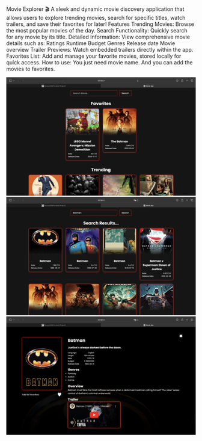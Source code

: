 Movie Explorer 🎬
A sleek and dynamic movie discovery application that allows users to explore trending movies, search for specific titles, watch trailers, and save their favorites for later!
Features 
Trending Movies: Browse the most popular movies of the day.
Search Functionality: Quickly search for any movie by its title.
Detailed Information: View comprehensive movie details such as:
Ratings
Runtime
Budget
Genres
Release date
Movie overview
Trailer Previews: Watch embedded trailers directly within the app.
Favorites List: Add and manage your favorite movies, stored locally for quick access.
How to use:
You just need movie name. And you can add the movies to favorites.

<img src='/movies app/screenshots/Screenshot1.png'>
<img src='/movies app/screenshots/Screenshot2.png'>
<img src='/movies app/screenshots/Screenshot3.png'>